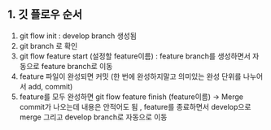 ## 1. 깃 플로우 순서
1. git flow init : develop branch 생성됨
2. git branch 로 확인
3. git flow feature start (설정할 feature이름) : feature branch를 생성하면서 자동으로 feature branch로 이동
4. feature 파일이 완성되면 커밋 (한 번에 완성하지말고 의미있는 완성 단위를 나누어서 add, commit)
5. feature를 모두 완성하면 git flow feature finish (feature이름)  -> Merge commit가 나오는데 내용은 안적어도 됨 , feature를 종료하면서 develop으로 merge 그리고 develop branch로 자동으로 이동
